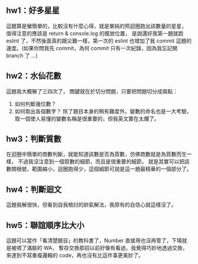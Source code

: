 ## hw1：好多星星
這題算是蠻簡單的，比較沒有什麼心得，就是單純的照迴圈跑出該數量的星星，
值得注意的應該是 return & console.log 的擺放位置，
是說還好我第一題就跑 eslint 了，不然後面真的跟災難一樣，第一次的 eslint 也增加了我 commit 這題的速度。(如果你問我先 commit，為何 commit 只有一次紀錄，因為我忘記開 branch 了 ...)
## hw2：水仙花數
這題我大概解了三四次了，
關鍵就在於切分問題，只要把問題切分成兩點：
1. 如何判斷幾位數？
2. 如何取出各個數字？
除了題目本身的稍有難度外，變數的命名也是一大考驗，取一個使人易懂的變數名稱是很重要的，但我英文實在太爛了。
## hw3：判斷質數
在迴圈中簡單的商數判斷，就能知道該數是否為質數，仿佛商數就是為質數而生一樣，
不過我沒注意到一個質數的細節，而且是很重要的細節，
就是其實可以把該數開根號，範圍縮小，迴圈跑得少，這個細節可說是這一題最精華的一個部分了。
## hw4：判斷迴文
這題我解很快，但看到自我檢討的帥氣解法，我原有的自信心就這樣沒了。
## hw5：聯誼順序比大小
這題可以當作「看清楚題目」的教科書了，Number 直接用也沒再管了，下場就是被噴了滿臉的 WA，
暫存交換那招以前好像有看過，我覺得巧妙地透過交換，來達到不寫重複邏輯的 code，再也沒有比這件事更美妙了。